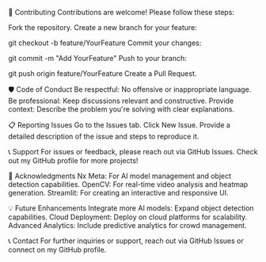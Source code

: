 🤝 Contributing
Contributions are welcome! Please follow these steps:

Fork the repository.
Create a new branch for your feature:

git checkout -b feature/YourFeature
Commit your changes:

git commit -m "Add YourFeature"
Push to your branch:

git push origin feature/YourFeature
Create a Pull Request.

🛡️ Code of Conduct
Be respectful: No offensive or inappropriate language.
Be professional: Keep discussions relevant and constructive.
Provide context: Describe the problem you're solving with clear explanations.

📋 Reporting Issues
Go to the Issues tab.
Click New Issue.
Provide a detailed description of the issue and steps to reproduce it.

📞 Support
For issues or feedback, please reach out via GitHub Issues.
Check out my GitHub profile for more projects!

🌟 Acknowledgments
Nx Meta: For AI model management and object detection capabilities.
OpenCV: For real-time video analysis and heatmap generation.
Streamlit: For creating an interactive and responsive UI.

💡 Future Enhancements
Integrate more AI models: Expand object detection capabilities.
Cloud Deployment: Deploy on cloud platforms for scalability.
Advanced Analytics: Include predictive analytics for crowd management.

📞 Contact
For further inquiries or support, reach out via GitHub Issues or connect on my GitHub profile.
